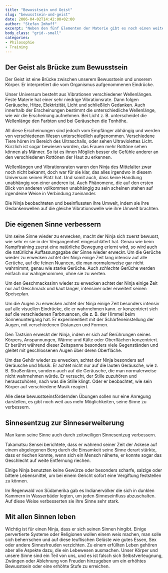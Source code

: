 ```yaml
---
title: "Bewusstsein und Geist"
slug: "bewusstsein-und-geist"
date: 2006-04-02T14:42:00+02:00
author: "Stefan Imhoff"
excerpt: "Neben den fünf Elementen der Materie gibt es noch einen weiteren wichtigen Bereich für den Ninja - den Geist und seine Fähigkeiten. Dieser sechste Sinn hat seinen Sitz zwischen den Augenbrauen, ein wenig erhöht. Dieser Punkt wird auch das 'Dritte Auge' genannt."
body_class: "grid--small"
categories:
- Philosophie
- Training
---
```


## Der Geist als Brücke zum Bewusstsein

Der Geist ist eine Brücke zwischen unserem Bewusstsein und unserem Körper. Er interpretiert die vom Organismus aufgenommenen Eindrücke.

Unser Universum besteht aus Vibrationen verschiedener Wellenlängen. Feste Materie hat einer sehr niedrige Vibrationsrate. Dann folgen Geräusche, Hitze, Elektrizität, Licht und schließlich Gedanken. Auch innerhalb der Erscheinungen bestimmt die unterschiedliche Wellenlänge, wie wir die Erscheinung aufnehmen. Bei Licht z. B. unterscheidet die Wellenlänge den Farbton und bei Geräuschen die Tonhöhe.

All diese Erscheinungen sind jedoch vom Empfänger abhängig und werden von verschiedenen Wesen unterschiedlich aufgenommen. Verschiedene Tiere hören im Bereich des Ultraschalls, oder sehen Ultraviolettes Licht. Kürzlich ist sogar bewiesen worden, das Frauen mehr Rottöne sehen können als Männer. So ist es ihnen Möglich besser die Gefühle anderer an den verschiedenen Rottönen der Haut zu erkennen.

Wellenlängen und Vibrationsraten waren den Ninja des Mittelalter zwar noch nicht bekannt, doch war für sie klar, das alles irgendwo in diesem Universum seinen Platz hat. Und somit auch, dass keine Handlung unabhängig von einer anderen ist. Auch Phänomene, die auf den ersten Blick von anderen vollkommen unabhängig zu sein scheinen stehen auf irgendeine Weise in Verbindung zueinander.

Die Ninja beobachteten und beeinflussten ihre Umwelt, indem sie ihre Gedankenwellen auf die gleiche Vibrationswelle wie ihre Umwelt brachten.


## Die eigenen Sinne verbessern

Um seine Sinne wieder zu erwecken, macht der Ninja sich zuerst bewusst, wie sehr er sie in der Vergangenheit eingeschläfert hat. Genau wie beim Kampftraining zuerst eine natürliche Bewegung erlernt wird, so wird auch die natürliche Auffassungsgabe der Sinne wieder erweckt. Um die Gerüche wieder zu erwecken achtet der Ninja einige Zeit lang intensiv auf alle Gerüche, auf die feinen Nuancen, die man normalerweise gar nicht wahrnimmt, genau wie starke Gerüche. Auch *schlechte* Gerüche werden einfach nur wahrgenommen, ohne sie zu werten.

Um den Geschmackssinn wieder zu erwecken achtet der Ninja einige Zeit nur auf Geschmack und kaut länger, intensiver oder erweitert seinen Speiseplan.

Um die Augen zu erwecken achtet der Ninja einige Zeit besonders intensiv auf alle visuellen Eindrücke, die er wahrnehmen kann. er konzentriert sich auf die verschiedenen Farbnuancen, die z. B. der Himmel beim Sonnenuntergang hat. Er experimentiert mit der Schärfeneinstellung der Augen, mit verschiedenen Distanzen und Formen.

Den Tastsinn erweckt der Ninja, indem er sich auf Berührungen seines Körpers, Anspannungen, Wärme und Kälte oder Oberflächen konzentriert. Er berührt während dieser Zeitspanne besonders viele Gegenständen und gleitet mit geschlossenen Augen über deren Oberfläche.

Um das Gehör wieder zu erwecken, achtet der Ninja besonders auf Geräusche und Musik. Er achtet nicht nur auf die lauten Geräusche, wie z. B. Straßenlärm, sondern auch auf die Geräusche, die man normalerweise nicht wahrnehmen würde. Er versucht, der Stille zuzuhören und herauszuhören, nach was die Stille klingt. Oder er beobachtet, wie sein Körper auf verschiedene Musik reagiert.

Alle diese bewusstseinsfördernden Übungen sollen nur eine Anregung darstellen, es gibt noch weit aus mehr Möglichkeiten, seine Sinne zu verbessern.


## Sinnesentzug zur Sinneserweiterung

Man kann seine Sinne auch durch zeitweiligen Sinnesentzug verbessern.

Takamatsu Sensei berichtete, dass er während seiner Zeit der Askese auf einem abgelegenen Berg durch die Einsamkeit seine Sinne derart stärkte, dass er riechen konnte, wenn sich ein Mensch näherte, er konnte sogar das Geschlecht auf weite Entfernung riechen.

Einige Ninja benutzten keine Gewürze oder besonders scharfe, salzige oder bittere Lebensmittel, um bei einem Gericht sofort eine Vergiftung feststellen zu können.

Im Regenwald von Südamerika gab es Indianervölker die sich in dunklen Kammern in Wasserbäder legten, um jeden Sinneseinfluss abzuschalten. Auf diese Weise verbesserten sie ihre Sinne sehr stark.


## Mit allen Sinnen leben

Wichtig ist für einen Ninja, dass er sich seinen Sinnen hingibt. Einige pervertierte Systeme oder Religionen wollen einem weis machen, man solle sich beherrschen und auf diese teuflischen Gelüste wie gutes Essen, Sex oder andere Sinnesfreuden verzichten. Zu einem erfüllten Leben gehören aber alle Aspekte dazu, die ein Lebewesen ausmachen. Unser Körper und unsere Sinne sind ein Teil von uns, und es ist falsch sich Selbstverleugnung, Zwängen oder Ablehnung von Freuden hinzugeben um ein erhöhtes Bewusstsein oder eine erhöhte Stufe zu erreichen.
